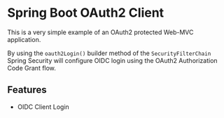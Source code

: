 # Spring Boot OAuth2 Client

This is a very simple example of an OAuth2 protected Web-MVC application.

By using the `oauth2Login()` builder method of the `SecurityFilterChain` Spring Security will configure
OIDC login using the OAuth2 Authorization Code Grant flow.

## Features
* OIDC Client Login

